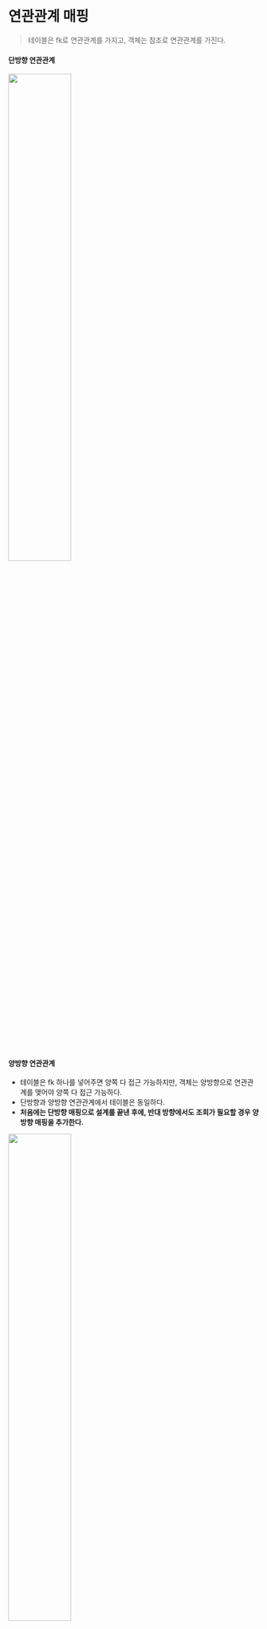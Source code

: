 # 연관관계 매핑

> 테이블은 fk로 연관관계를 가지고, 객체는 참조로 연관관계를 가진다. 

#### 단방향 연관관계

<img src ="https://velog.velcdn.com/images%2Fsooyoungh%2Fpost%2Fa6d1483b-1c4c-487d-a0f8-6b283a54ea1c%2Fimage.png" width=50%>

#### 양방향 연관관계
* 테이블은 fk 하나를 넣어주면 양쪽 다 접근 가능하지만, 객체는 양방향으로 연관관계를 맺어야 양쪽 다 접근 가능하다.
* 단방향과 양방향 연관관계에서 테이블은 동일하다.
* **처음에는 단방향 매핑으로 설계를 끝낸 후에, 반대 방향에서도 조회가 필요할 경우 양방향 매핑을 추가한다.**

<img src ="https://velog.velcdn.com/images%2Fsooyoungh%2Fpost%2F49d4fec7-8aa2-4550-977e-0e756dcf6fdb%2Fimage.png" width=50%>

<br>

* 테이블의 경우 fk를 변경해주면 관계를 변경할 수 있지만
* 객체의 경우 양방향 연관관계일 때는 어느 쪽을 기준으로 값을 변경을 해야할 지 주인을 정해야 한다.
* 즉, 외래키를 관리할 객체를 정하고, 주인이 아닌 쪽은 읽기만 가능하도록 한다. 
* 따라서, 주인이 아니면 mappedBy 속성으로 주인을 지정해야 한다. (주인은 mappedBy 속성 사용X)
* **주인은 외래키가 있는 곳으로 결정한다.**

```java
 @Entity
 public class Member {
    
    @Id @GeneratedValue
    private Long id;

    @Column(name = "USERNAME")
    private String name;

    private int age;

    @ManyToOne
    @JoinColumn(name = "TEAM_ID")
    private Team team;

    ...
 }

```

```java
@Entity
public class Team{

    @Id @GeneratedValue
    private Long id;

    private String name;

    @OneToMany(mappedBy = "team")  
    //Member의 team에 의해서 관리된다.
    List<Member> members = new ArrayList<Member>();
    }
    ...
```


<br>

* 연관관계의 주인에 값을 입력하지 않으면 연관 관계가 매핑되지 않는다.
* **주인이 아닌 객체는 읽기만 가능하도록 하지만, 순수한 객체 관계를 고려하면 항상 양쪽다 값을 입력해야 한다.**
* 연관관계 편의 메서드를 사용하면, 양쪽 값을 한번에 넣을 수 있다.(편의 메서드는 둘 중 한 쪽만 해야한다.)
* 양방향 매핑시에 toString(), lombok, JSON 생성 라이브러리 등에서 무한루프를 조심해야 한다.
```java
 @Entity
 public class Member {
    
    @Id @GeneratedValue
    private Long id;

    @Column(name = "USERNAME")
    private String name;

    private int age;

    @ManyToOne
    @JoinColumn(name = "TEAM_ID")
    private Team team;

/*
연관관계 편의 메서드
*/
    public void changeTeam(Team team){
        this.team = team;
        team.getMembers.add(this);
    }
    ...
 }

```


<br>

________________________________________

<br>

## 다양한 연관관계 매핑

### 1. 다대일
#### 다대일 단방향 
* 가장 많이 사용하는 연관관계
#### 다대일 양방향 
* '일'쪽도 '다'쪽을 조회할 수 있도록 추가

<br>

### 2. 일대다
#### 일대다 단방향
* db에서는 '다'쪽에 fk가 있는데, 객체는 '일'쪽이 '다'쪽을 가지고 있게 됨 
* '일'쪽의 데이터를 바꿨는데 '다'쪽 db를 update하는 쿼리가 날아감 -> 권장하지 않는 방법
* '일'쪽에서 '다'쪽을 조회해야하면 차라리 '다'쪽에서 '일'쪽을 조회할 필요가 없어도 다대일 양방향 관계를 사용하는 것이 좋음

#### 일대다 양방향
* 공식적으로 존재하지X
* '다'쪽에 @ManyToOne, @JoinColumn(insertable=false, updatable=false) 추가 
* 읽기 전용 필드를 사용해서 양방향 처럼 사용하는 방법 
* 그냥 다대일 양방향 매핑을 사용하는 것이 좋음

<br>

### 3. 일대일
주 테이블이나 대상 테이블 중에 외래 키 선택 가능 -> 각각의 장단점을 고려하여 결정 (주 테이블에 외래키 추천)

#### 주 테이블에 외래키 일대일 단방향 
* 외래 키에 데이터베이스 유니크(UNI) 제약조건 추가
#### 주 테이블에 외리키 일대일 양방향
* 다대일 양방향 방법과 같이 mappedBy 지정해주면 됨
#### 대상 테이블에 외래키 일대일 단방향 
* 상대편을 참조하고 있는 객체와 외래키를 가지고 있는 테이블이 반대일 경우
* 지원하지 X
#### 대 테이블에 외리키 일대일 양방향
* 대상 테이블의 객체를 연관 관계 주인으로 잡고 매핑을 함 
* 사실 일대일 주 테이블에 외래 키 양방향과 매핑 방법은 같은데 연관관계 주인이 다른 것

<br>

### 4. 다대다
* 실무에서 사용할 수 X 
* 사이에 연결 테이블용 엔티티 추가
* @ManyToMany -> @OneToMany, @ManyToOne
* 연결 테이블용 엔티티도 자체의 pk를 가지는 게 좋음
* 연결 테이블용 엔티티가 연관관계 주인
